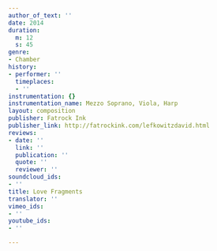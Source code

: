 ```yaml
---
author_of_text: ''
date: 2014
duration:
  m: 12
  s: 45
genre:
- Chamber
history:
- performer: ''
  timeplaces:
  - ''
instrumentation: {}
instrumentation_name: Mezzo Soprano, Viola, Harp
layout: composition
publisher: Fatrock Ink
publisher_link: http://fatrockink.com/lefkowitzdavid.html
reviews:
- date: ''
  link: ''
  publication: ''
  quote: ''
  reviewer: ''
soundcloud_ids:
- ''
title: Love Fragments
translator: ''
vimeo_ids:
- ''
youtube_ids:
- ''

---
```

